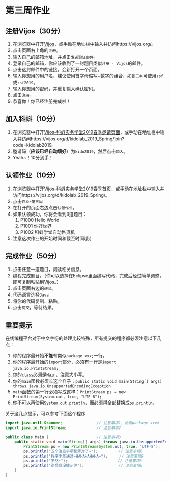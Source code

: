 # 第三周作业

## 注册Vijos（30分）

1. 在浏览器中打开[Vijos][1]，或手动在地址栏中输入并访问https://vijos.org/。
2. 点击页面右上角的`注册`。
3. 输入自己的邮箱地址，并点击`发送验证邮件`。
4. 登录自己的邮箱，你应该收到了一封题目类似`注册 - Vijos`的邮件。
5. 点击这封邮件中的链接，会新打开一个页面。
6. 输入你想用的用户名，建议使用首字母缩写+数字的组合，如`张三丰`可使用`zsf`或`zsf2019`。
7. 输入你想用的密码，并重复输入确认密码。
8. 点击`注册`。
9. 恭喜你！你已经注册完成啦！

[1]:https://vijos.org/

## 加入科蚪（10分）

1. 在浏览器中打开[Vijos-科蚪实务学堂2019春季邀请页面][2]，或手动在地址栏中输入并访问https://vijos.org/d/kidolab_2019_Spring/join?code=kidolab2019。
2. 邀请码（**应该已经自动填好**）为`kido2019`，然后点击`加入`。
3. Yeah~！10分到手！

[2]:https://vijos.org/d/kidolab_2019_Spring/join?code=kidolab2019
   
## 认领作业（10分）

1. 在浏览器中打开[Vijos-科蚪实务学堂2019春季首页][3]，或手动在地址栏中输入并访问https://vijos.org/d/kidolab_2019_Spring/。
2. 点击`作业`-`第三周`
3. 在打开的页面右边点击`认领作业`。
4. 如果认领成功，你将会看到3道题目：
   1. P1000 Hello World
   2. P1001 你好世界
   3. P1002 科蚪学堂自动售货机
5. 注意这次作业的开始时间和截至时间哦:)

[3]:https://vijos.org/d/kidolab_2019_Spring/

## 完成作业（50分）

1. 点击任意一道题目，阅读相关信息。
2. 编程完成题目。（你可以选择在Eclipse里面编写代码，完成后经过简单调整，即可复制粘贴到Vijos。）
3. 点击页面右边的`递交`。
4. 代码语言选择`Java`
5. 将你的代码复制、粘贴。
6. 点击`提交`，等待结果。

## 重要提示

在线编程平台对于中文字符的处理比较特殊，所有提交的程序都必须注意以下几点：

1. 你的程序最开始**不能**有类似`package xxx;`一行。
2. 你的程序最开始的`import`部分，必须有一行是`import java.io.PrintStream;`。
3. 你的`class`必须是`Main`，注意大小写。
4. 你的`main`函数必须长这个样子：`public static void main(String[] args) throws java.io.UnsupportedEncodingException`
5. `main`函数的第一行必须写成这样：`PrintStream ps = new PrintStream(System.out, true, "UTF-8");`
6. 你不可以再使用`System.out.println`，而必须得全部替换成`ps.println`。

关于这几点提示，可以参考下面这个程序

```Java
import java.util.Scanner;               // 注意事项1，没有package xxxx
import java.io.PrintStream;             // 注意事项2

public class Main {                     // 注意事项3
    public static void main(String[] args) throws java.io.UnsupportedEncodingException {    // 注意事项4
        PrintStream ps = new PrintStream(System.out, true, "UTF-8");    // 注意事项5
        ps.println("五个注意事项都弄对了~");         // 注意事项6
        ps.println("程序才能通过~HAHAHAHAHA~");     // 注意事项6
        ps.println("不然~");                      // 注意事项6
        ps.println("别怪我没提示你");               // 注意事项6
	}
}
```